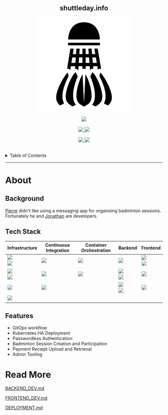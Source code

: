 <div align='center'>

## shuttleday.info

<p>
  <img src="docs/shuttlecock.webp" width=300>
</p>
<p>
  <a href="https://github.com/shuttleday/shuttleday/blob/main/LICENSE.md">
    <img src="https://img.shields.io/badge/license-WTFPL-brightgreen">
  </a>
</p>

<p>
<a href="https://jenkins.pierreccesario.com/job/shuttleday-backend/">
        <img src="https://jenkins.pierreccesario.com/buildStatus/icon?job=shuttleday-backend%2Fmain&subject=Backend%20Build">
</a>
<a href="https://jenkins.pierreccesario.com/job/shuttleday-frontend/">
        <img src="https://jenkins.pierreccesario.com/buildStatus/icon?job=shuttleday-frontend&subject=Frontend%20Build">
</a>
</p>

<p>

<a href="https://status.shuttleday.info">
<img src="https://uptime-kuma.pierreccesario.com/api/badge/9/uptime/720?label=API%20Uptime%2030d">
</a>
<a href="https://status.shuttleday.info">
<img src="https://uptime-kuma.pierreccesario.com/api/badge/5/uptime/720?label=Frontend%20Uptime%2030d">
</a>

</p>
</div>
</br>
<details>
  <summary>Table of Contents</summary>
  <ol>
    <li>
      <a href="#about">About</a>
      <ol>
        <li><a href="#background">Background</a></li>
        <li><a href="#tech-stack">Tech Stack</a></li>
        <li><a href="#features">Features</a></li>
      </ol>
    </li>
    <li><a href="#read-more">Read More</a>
    <ol>
        <li><a href="./docs/BACKEND_DEV.md">Backend README</a></li>
        <li><a href="./docs/FRONTEND_DEV.md">Frontend README</a></li>
        <li><a href="./docs/DEPLOYMENT.md">Deployment README</a></li>
    </ol>
    </li>
  </ol>
</details>
<hr/>

[aws]: https://img.shields.io/badge/Amazon_AWS-FF9900?style=for-the-badge&logo=amazonaws&logoColor=white
[red-hat]: https://img.shields.io/badge/Red%20Hat-EE0000?style=for-the-badge&logo=redhat&logoColor=white
[terraform]: https://img.shields.io/badge/Terraform-7B42BC?style=for-the-badge&logo=terraform&logoColor=white
[ansible]: https://img.shields.io/badge/Ansible-000000?style=for-the-badge&logo=ansible&logoColor=white
[nginx]: https://img.shields.io/badge/Nginx-009639?style=for-the-badge&logo=nginx&logoColor=white
[cloudflare]: https://img.shields.io/badge/Cloudflare-F38020?style=for-the-badge&logo=Cloudflare&logoColor=white
[jenkins]: https://img.shields.io/badge/Jenkins-D24939?style=for-the-badge&logo=Jenkins&logoColor=white
[jest]: https://img.shields.io/badge/Jest-C21325?style=for-the-badge&logo=jest&logoColor=white
[docker]: https://img.shields.io/badge/Docker-2CA5E0?style=for-the-badge&logo=docker&logoColor=white
[kubernetes]: https://img.shields.io/badge/kubernetes-326ce5.svg?&style=for-the-badge&logo=kubernetes&logoColor=white
[argocd]: https://img.shields.io/badge/Argo%20CD-1e0b3e?style=for-the-badge&logo=argo&logoColor=#d16044
[mongodb]: https://img.shields.io/badge/MongoDB-4EA94B?style=for-the-badge&logo=mongodb&logoColor=white
[nodejs]: https://img.shields.io/badge/Node.js-339933?style=for-the-badge&logo=nodedotjs&logoColor=white
[typescript]: https://img.shields.io/badge/TypeScript-007ACC?style=for-the-badge&logo=typescript&logoColor=white
[expressjs]: https://img.shields.io/badge/Express.js-000000?style=for-the-badge&logo=express&logoColor=white
[jwt]: https://img.shields.io/badge/JWT-000000?style=for-the-badge&logo=JSON%20web%20tokens&logoColor=white
[react]: https://img.shields.io/badge/React-20232A?style=for-the-badge&logo=react&logoColor=61DAFB
[javascript]: https://img.shields.io/badge/JavaScript-323330?style=for-the-badge&logo=javascript&logoColor=F7DF1E
[webpack]: https://img.shields.io/badge/Webpack-8DD6F9?style=for-the-badge&logo=Webpack&logoColor=white
[material-ui]: https://img.shields.io/badge/Material%20UI-007FFF?style=for-the-badge&logo=mui&logoColor=white

# About

## Background

[Pierre](https://pierreccesario.com) didn't like using a messaging app for organising badminton sessions. Fortunately he and [Jonathan](https://tjonathan.com) are developers.

## Tech Stack

| Infrastructure                   | Continuous Integration | Container Orchestration | Backend                          | Frontend                        |
| -------------------------------- | ---------------------- | ----------------------- | -------------------------------- | ------------------------------- |
| ![][aws] <br> ![][red-hat]       | ![][jenkins]           | ![][kubernetes]         | ![][mongodb]                     | ![][react] <br> ![][javascript] |
| ![][terraform] <br> ![][ansible] | ![][jest]              | ![][argocd]             | ![][nodejs] <br> ![][typescript] | ![][webpack]                    |
| ![][nginx]                       | ![][docker]            |                         | ![][expressjs] <br> ![][jwt]     | ![][material-ui]                |
| ![][cloudflare]                  |                        |                         |                                  |                                 |

## Features

- GitOps workflow
- Kubernetes HA Deployment
- Passwordless Authentication
- Badminton Session Creation and Participation
- Payment Receipt Upload and Retrieval
- Admin Tooling

# Read More

[BACKEND_DEV.md](./docs/BACKEND_DEV.md)

[FRONTEND_DEV.md](./docs/FRONTEND_DEV.md)

[DEPLOYMENT.md](./docs/DEPLOYMENT.md)
